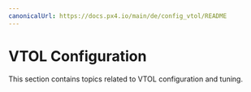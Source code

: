 ```yaml
---
canonicalUrl: https://docs.px4.io/main/de/config_vtol/README
---
```


# VTOL Configuration

This section contains topics related to VTOL configuration and tuning.